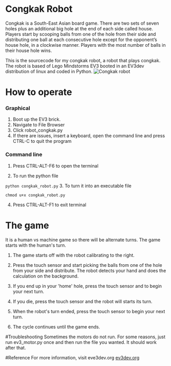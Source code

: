 # Congkak Robot
Congkak is a South-East Asian board game. There are two sets of seven holes plus an additional big hole at the end of each side called house. Players start by scooping balls from one of the hole from their side and distributing one ball at each consecutive hole except for the opponent’s house hole, in a clockwise manner. Players with the most number of balls in their house hole wins. 

This is the sourcecode for my congkak robot, a robot that plays congkak.
The robot is based of Lego Mindstorms EV3 booted in an EV3dev distribution of linux and coded in Python.
![Congkak robot](https://github.com/jimmyasyraf/congkak-robot/blob/master/CqNqS9HUAAAI-Qq.jpg "Congkak robot")

# How to operate
### Graphical

1. Boot up the EV3 brick.
2. Navigate to File Browser
3. Click robot_congkak.py
4. If there are issues, insert a keyboard, open the command line and press CTRL-C to quit the program

### Command line

1. Press CTRL-ALT-F6 to open the terminal

2. To run the python file 

  ``` python congkak_robot.py ```
3. To turn it into an executable file

  ``` chmod u+x congkak_robot.py ```

4. Press CTRL-ALT-F1 to exit terminal 


# The game
It is a human vs machine game so there will be alternate turns. The game starts with the human's turn.
1. The game starts off with the robot calibrating to the right.

2. Press the touch sensor and start picking the balls from one of the hole from your side and distribute. The robot detects your hand and does the calculation on the background.

3. If you end up in your 'home' hole, press the touch sensor and to begin your next turn.

4. If you die, press the touch sensor and the robot will starts its turn.

5. When the robot's turn ended, press the touch sensor to begin your next turn.

6. The cycle continues until the game ends.

#Troubleshooting
Sometimes the motors do not run. For some reasons, just run ev3_motor.py once and then run the file you wanted. It should work after that.

#Reference
For more information, visit eve3dev.org [ev3dev.org](www.ev3dev.org)
